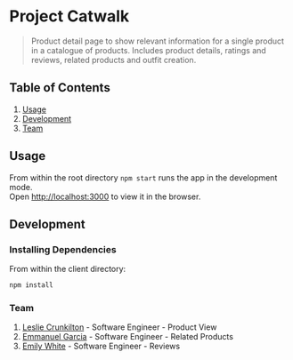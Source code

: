 # Project Catwalk

> Product detail page to show relevant information for a single product in a catalogue of products. Includes product details, ratings and reviews, related products and outfit creation.

## Table of Contents

1. [Usage](#Usage)
1. [Development](#development)
1. [Team](#team)

## Usage

From within the root directory `npm start` runs the app in the development mode.<br />
Open [http://localhost:3000](http://localhost:3000) to view it in the browser.

## Development

### Installing Dependencies

From within the client directory:

```sh
npm install
```
### Team
1. [Leslie Crunkilton](https://github.com/lesc90) - Software Engineer - Product View
1. [Emmanuel Garcia](https://github.com/emmanuel-a-g) - Software Engineer - Related Products
1. [Emily White](https://github.com/13emwhite) - Software Engineer - Reviews